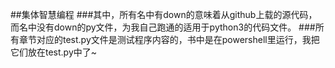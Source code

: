 ##集体智慧编程
###其中，所有名中有down的意味着从github上载的源代码，而名中没有down的py文件，为我自己跑通的适用于python3的代码文件。
###所有章节对应的test.py文件是测试程序内容的，书中是在powershell里运行，我把它们放在test.py中了~
